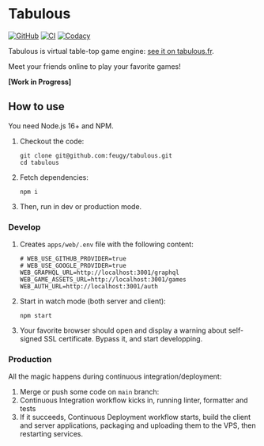 # Tabulous

[![GitHub](https://img.shields.io/github/license/feugy/tabulous)][license]
[![CI](https://github.com/feugy/tabulous/actions/workflows/CI.yml/badge.svg)](https://github.com/feugy/atelier/tabulous/workflows/CI.yml)
[![Codacy](https://app.codacy.com/project/badge/Grade/36bc5e1d473746f09656d1ffc8dec813)](https://www.codacy.com/gh/feugy/tabulous/dashboard?utm_source=github.com&utm_medium=referral&utm_content=feugy/tabulous&utm_campaign=Badge_Grade)

Tabulous is virtual table-top game engine: [see it on tabulous.fr](https://tabulous.fr).

Meet your friends online to play your favorite games!

**[Work in Progress]**

## How to use

You need Node.js 16+ and NPM.

1. Checkout the code:
   ```shell
   git clone git@github.com:feugy/tabulous.git
   cd tabulous
   ```
1. Fetch dependencies:
   ```shell
   npm i
   ```
1. Then, run in dev or production mode.

### Develop

1. Creates `apps/web/.env` file with the following content:
   ```shell
   # WEB_USE_GITHUB_PROVIDER=true
   # WEB_USE_GOOGLE_PROVIDER=true
   WEB_GRAPHQL_URL=http://localhost:3001/graphql
   WEB_GAME_ASSETS_URL=http://localhost:3001/games
   WEB_AUTH_URL=http://localhost:3001/auth
   ```
1. Start in watch mode (both server and client):
   ```shell
   npm start
   ```
1. Your favorite browser should open and display a warning about self-signed SSL certificate. Bypass it, and start developping.

### Production

All the magic happens during continuous integration/deployment:

1. Merge or push some code on `main` branch:
1. Continuous Integration workflow kicks in, running linter, formatter and tests
1. If it succeeds, Continuous Deployment workflow starts, build the client and server applications, packaging and uploading them to the VPS, then restarting services.

[license]: https://github.com/feugy/tabulous/blob/main/LICENSE
